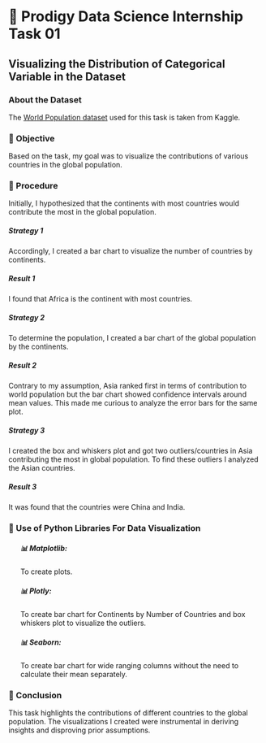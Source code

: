 <h1>🚀 Prodigy Data Science Internship Task 01</h1> 
<h2>Visualizing the Distribution of Categorical Variable in the Dataset</h2>
<h3>About the Dataset</h3>
<p>The <a href = "https://www.kaggle.com/datasets/iamsouravbanerjee/world-population-dataset">World Population dataset</a> used for this task is taken from Kaggle.</p>
<h3>🔎 Objective</h3>
<p>Based on the task, my goal was to visualize the contributions of various countries in the global population.</p>
<h3>🔎 Procedure</h3>
<p>Initially, I hypothesized that the continents with most countries would contribute the most in the global population.</p>
<h5>Strategy 1</h5>
<p>Accordingly, I created a bar chart to visualize the number of countries by continents.</p>
<h5>Result 1</h5>
<p>I found that Africa is the continent with most countries.</p>
<h5>Strategy 2</h5>
<p>To determine the population, I created a bar chart of the global population by the continents.</p>
<h5>Result 2</h5>
<p>Contrary to my assumption, Asia ranked first in terms of contribution to world population but the bar chart showed confidence intervals around mean values. This made me curious to analyze the error bars for the same plot. </p>
<h5>Strategy 3</h5>
<p>I created the box and whiskers plot and got two outliers/countries in Asia contributing the most in global population. To find these outliers I analyzed the Asian countries.</p>
<h5>Result 3</h5>
<p>It was found that the countries were China and India.</p>
<h3>🔎 Use of Python Libraries For Data Visualization</h3>
<ul>
 <li><h5>📊 Matplotlib: </h5><p>To create plots.</p></li>
 <li><h5>📊 Plotly: </h5><p>To create bar chart for Continents by Number of Countries and box whiskers plot to visualize the outliers.</p></li>
 <li><h5>📊 Seaborn: </h5><p>To create bar chart for wide ranging columns without the need to calculate their mean separately.</p></li>
</ul>
<h3>🔎 Conclusion</h3>
<p>This task highlights the contributions of different countries to the global population. The visualizations I created were instrumental in deriving insights and disproving prior assumptions.</p>
<style>
 ul{
      list-style-type: none;
  }
</style>




